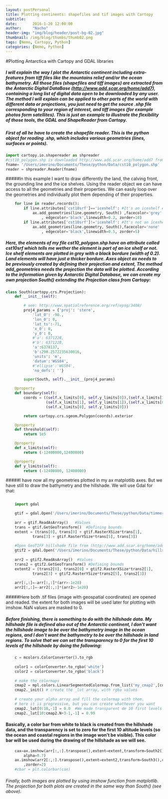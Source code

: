 ```yaml
---
layout: postPersonal
title: Plotting continents: shapefiles and tif images with Cartopy
subtitle: 
date:       2016-1-20 12:00:00
author:     "Nacho"
header-img: "img/blog/header/post-bg-02.jpg"
thumbnail: /img/blog/thumbs/thumb02.png
tags: [Nemo, Cartopy, Python]
categories: [Nemo, Python]
---
```

#Plotting Antarctica with Cartopy and GDAL libraries

##### I will explain the way I plot the Antarctic continent including extra-features from tiff files like the mountains relief and/or the ocean bathymetry. All those files (shapefiles and tiff images) are extracted from the Antarctic Digital DataBase (http://www.add.scar.org/home/add7), containing a long list of digital data open to be downloaded by any user. The method I will explain can be applied to other parts of the world with different data or projections, you just need to get the source .shp file corresponding to your region of interest, and tiff images (for example photos form satellites). This is just an example to illustrate the flexibility of those tools, the GDAL and ShapeReader from Cartopy.
##### First of all he have to create the shapefile reader. This is the python object for reading .shp, which includes various geometries (lines, surfaces or points).

```python
import cartopy.io.shapereader as shpreader
#cst10_polygon.shp is downloaded http://www.add.scar.org/home/add7 from 
fname= '/Users/imerino/Documents/These/python/Data/cst10_polygon.shp' 
reader = shpreader.Reader(fname)
``` 


#####In this example I want to draw differently the land, the calving front, the grounding line and the ice shelves. Using the reader object we can have access to all the geometries and their properties. We can easily loop over the geometries and individually plot them depending of their properties. 
```python
    for line in reader.records():
        if line.attributes['cst10srf']=='iceshelf': #It's an iceshelf element
            ax.add_geometries(line.geometry, South() ,facecolor='grey' 
            	, edgecolor='black',linewidth=0.2, zorder=10) 
        if line.attributes['cst10srf']!='iceshelf': #It's not an iceshelf element
            ax.add_geometries(line.geometry, South(),facecolor='none'
            	, edgecolor='black',linewidth=0.5, zorder=5)
```
##### Here, the elements of my file cst10_polygon.shp have an attribute called cst10srf which tells me wether the element is part of an ice shelf or not. Ice shelf elements are plotted in grey with a black bordure (width of 0.2). Land elements will have just a thicker bordure. Axes object ax needs to be previously created by defining their projection and extent, The method add_geometries needs the projection the data will be plotted. According to the information given by Antarctic Digital Database, we can create my own projection South() extending the Projection class from Cartopy:
```python
class South(cartopy.crs.Projection):
    def __init__(self):

        # see: http://www.spatialreference.org/ref/epsg/3408/
        proj4_params = {'proj': 'stere',
            'lat_0': -90.,
            'lon_0': 0,
            'lat_ts':-71,
            'x_0': 0,
            'y_0': 0,
            #'a': 6371228,
            #'b': 6371228,
            'a':6378137,
            'b':298.2572235630016,
            'units': 'm',
            'datum':'WGS84',
            #'ellipse':'WGS84',
            'no_defs': ''}

        super(South, self).__init__(proj4_params)

    @property
    def boundary(self):
        coords = ((self.x_limits[0], self.y_limits[0]),(self.x_limits[1], self.y_limits[0]),
                  (self.x_limits[1], self.y_limits[1]),(self.x_limits[0], self.y_limits[1]),
                  (self.x_limits[0], self.y_limits[0]))

        return cartopy.crs.sgeom.Polygon(coords).exterior

    @property
    def threshold(self):
        return 1e5

    @property
    def x_limits(self):
        return (-12400000,12400000)

    @property
    def y_limits(self):
        return (-12400000, 12400000)
```




#####I have now all my geometries plotted in my ax matplotlib axes. But we have still to draw the bathymetry and the hillshade. We will use Gdal for that:

```python

	import gdal

    gtif = gdal.Open('/Users/imerino/Documents/These/python/Data/timmermann_bathy.tif')
  
    arr = gtif.ReadAsArray()   #Values
    trans = gtif.GetGeoTransform()  #Defining bounds
    extent = (trans[0], trans[0] + gtif.RasterXSize*trans[1],
            trans[3] + gtif.RasterYSize*trans[5], trans[3])
    
    #Open GeoTIFF hillshade file from (http://www.add.scar.org/home/add6)
    gtif2 = gdal.Open('/Users/imerino/Documents/These/python/Data/hillshade.tif')
    
    arr2 = gtif2.ReadAsArray()  #Values
    trans2 = gtif2.GetGeoTransform() #Defining bounds
    extent2 = (trans2[0], trans2[0] + gtif2.RasterXSize*trans2[1],
            trans2[3] + gtif2.RasterYSize*trans2[5], trans2[3])
            
    arr[:,:]=-arr[:,:]*(arr>-1e20)
    arr2[:,:]=-arr2[:,:]*(arr2>-1e20)
```


#####Here both .tif files (image with geospatial coordinates) are opened and readed. the extent for both images will be used later for plotting with imshow. NaN values are masked to 0.




##### Before finishing, there is something to do with the hillshade data. My hillshade file is defined also out of the Antarctic continent, I don't want the hillshade image to be over the bathymetry image in the ocean regions, and I don't want the bathymetry to be over the hillshade in land regions. To solve that we can set the transparency to 0 for the first 10 levels of the hillshade by doing the following: 

```python
    c = mcolors.ColorConverter().to_rgb
    
    color1 = colorConverter.to_rgba('white')
    color2 = colorConverter.to_rgba('black')
    
    # make the colormaps
    cmap2 = mpl.colors.LinearSegmentedColormap.from_list('my_cmap2',[color1,color2],256)
    cmap2._init() # create the _lut array, with rgba values
    
    # create your alpha array and fill the colormap with them.
    # here it is progressive, but you can create whathever you want
    cmap2._lut[0:10,-1] = 0.0  #We made transparent de 10 first levels of hillshade, 
    cmap2._lut[10:cmap2.N+3-1,-1] = 0.99
```

#### Basically, a color bar from white to black is created from the hillshade data, and the transparency is set to zero for the first 10 altitude levels (so the ocean and coastal regions in the image won't be visible). This color bar will be used during the drawing of the hillshade as we will see.

```python
	cax=ax.imshow(arr[:,:].transpose(),extent=extent,transform=South2(),cmap='Blues',
		alpha=0.7)
	ax.imshow(arr2[:,:].transpose(),extent=extent2,transform=South3(),cmap=cmap2
		,zorder=2)
    #cbar = plt.colorbar(cax)
```

###### Finally, both images are plotted by using imshow function from matplotlib. The projection for both plots are created in the same way than South() (see above). 


